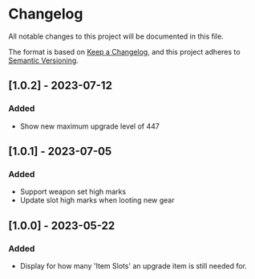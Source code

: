 # Changelog
All notable changes to this project will be documented in this file.

The format is based on [Keep a Changelog](https://keepachangelog.com/en/1.0.0/),
and this project adheres to [Semantic Versioning](https://semver.org/spec/v2.0.0.html).

## [1.0.2] - 2023-07-12
### Added
 - Show new maximum upgrade level of 447

## [1.0.1] - 2023-07-05
### Added
 - Support weapon set high marks
 - Update slot high marks when looting new gear

## [1.0.0] - 2023-05-22
### Added
 - Display for how many 'Item Slots' an upgrade item is still needed for.

